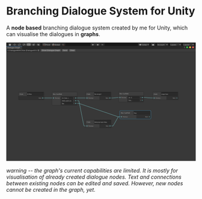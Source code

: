 # Branching Dialogue System for Unity
A **node based** branching dialogue system created by me for Unity,  which can visualise the dialogues in **graphs**. 

 <img src="https://github.com/LeiQiaoZhi/UnityBranchingDialogueSystem/blob/master/Screenshot%202020-05-28%2020.03.38.png" alt="Italian Trulli">
 
*warning -- the graph's current capabilities are limited. It is mostly for visualisation of already created dialogue nodes. Text and connections between existing nodes can be edited and saved. However, new nodes cannot be created in the graph, yet.*







